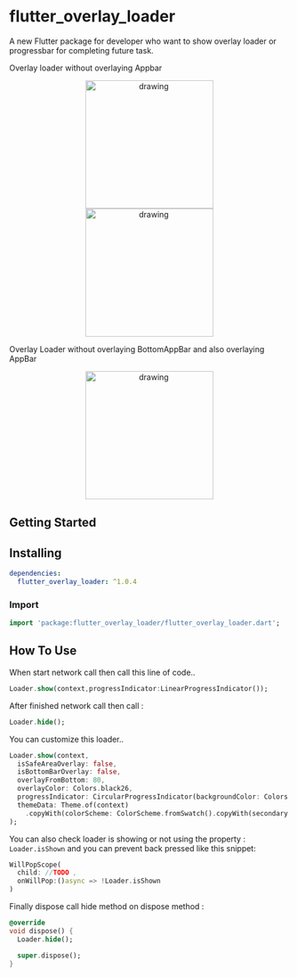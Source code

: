# flutter_overlay_loader

A new Flutter package for developer who want to show overlay loader or progressbar for completing
future task.

Overlay loader without overlaying Appbar
<p align="center">
<img src="https://user-images.githubusercontent.com/21147796/111874514-e9405b80-89bf-11eb-9508-3ad1b66ac3ef.jpg" alt="drawing" width="230px" hspace="30"/>  <img src="https://user-images.githubusercontent.com/21147796/111874551-0f65fb80-89c0-11eb-851e-92c88872ac16.jpg" alt="drawing" width="230px"/> 
</p>

Overlay Loader without overlaying BottomAppBar and also overlaying AppBar
<p align="center">
<img src="https://user-images.githubusercontent.com/21147796/111874514-e9405b80-89bf-11eb-9508-3ad1b66ac3ef.jpg" alt="drawing" width="230px" hspace="30"/> 
</p>

## Getting Started

## Installing

```yaml
dependencies:
  flutter_overlay_loader: ^1.0.4
```

### Import

```dart
import 'package:flutter_overlay_loader/flutter_overlay_loader.dart';
```

## How To Use

When start network call then call this line of code..

```dart
Loader.show(context,progressIndicator:LinearProgressIndicator());
```

After finished network call then call :

```dart
Loader.hide();
```

You can customize this loader..

```dart
Loader.show(context,
  isSafeAreaOverlay: false,
  isBottomBarOverlay: false,
  overlayFromBottom: 80,
  overlayColor: Colors.black26,
  progressIndicator: CircularProgressIndicator(backgroundColor: Colors.red),
  themeData: Theme.of(context)
    .copyWith(colorScheme: ColorScheme.fromSwatch().copyWith(secondary: Colors.green))
);
```

You can also check loader is showing or not using the property : ```Loader.isShown``` and you can
prevent back pressed like this snippet:

```dart
WillPopScope(
  child: //TODO , 
  onWillPop:()async => !Loader.isShown
)
```

Finally dispose call hide method on dispose method :

```dart
@override
void dispose() {
  Loader.hide();

  super.dispose();
}
```


